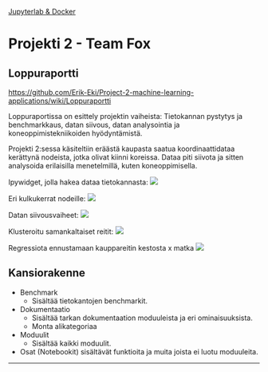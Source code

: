[Jupyterlab & Docker](https://gitlab.dclabra.fi/wiki/33vwBmWwRBKKLKh8d3T6iQ?view)

# Projekti 2 - Team Fox

## Loppuraportti

https://github.com/Erik-Eki/Project-2-machine-learning-applications/wiki/Loppuraportti

Loppuraportissa on esittely projektin vaiheista: Tietokannan pystytys ja benchmarkkaus, datan siivous, datan analysointia ja koneoppimistekniikoiden hyödyntämistä.


Projekti 2:sessa käsiteltiin eräästä kaupasta saatua koordinaattidataa kerättynä nodeista, jotka olivat kiinni koreissa. Dataa piti siivota ja sitten analysoida erilaisilla menetelmillä, kuten koneoppimisella.

Ipywidget, jolla hakea dataa tietokannasta:
![](https://gitlab.dclabra.fi/wiki/uploads/upload_f5ff7aac9c18b94dc0837ae5d967ff80.PNG)

Eri kulkukerrat nodeille:
![](https://gitlab.dclabra.fi/wiki/uploads/upload_6b4c93cd9184c31b024a576058aafece.png)

Datan siivousvaiheet:
![](https://gitlab.dclabra.fi/wiki/uploads/upload_978fe3c6ed333c7160534e47c4a442fc.png)

Klusteroitu samankaltaiset reitit:
![](https://gitlab.dclabra.fi/wiki/uploads/upload_433df8669ab6065e915f26df45e56b63.png)

Regressiota ennustamaan kauppareitin kestosta x matka
![](https://gitlab.dclabra.fi/wiki/uploads/upload_b3d1fff7b2701cab03de2a1bd8954b09.PNG)

## Kansiorakenne

- Benchmark
  - Sisältää tietokantojen benchmarkit.
- Dokumentaatio
  - Sisältää tarkan dokumentaation moduuleista ja eri ominaisuuksista.
  - Monta alikategoriaa
- Moduulit
  - Sisältää kaikki moduulit.
- Osat (Notebookit) sisältävät funktioita ja muita joista ei luotu moduuleita.

---
